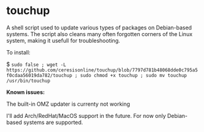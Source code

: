 # touchup
A shell script used to update various types of packages on Debian-based systems. The script also cleans many often forgotten corners of the Linux system, making it usefull for troubleshooting.

To install:

$ ```sudo false ; wget -L https://github.com/ceresisonline/touchup/blob/7797d781b48068dde0c795a5f0cdaa56019da782/touchup ; sudo chmod +x touchup ; sudo mv touchup /usr/bin/touchup```


**Known issues:**

The built-in OMZ updater is currenty not working

I'll add Arch/RedHat/MacOS support in the future. For now only Debian-based systems are supported.
